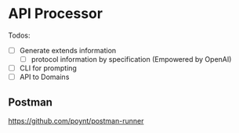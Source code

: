 # API Processor

Todos:

- [ ] Generate extends information
    - [ ] protocol information by specification (Empowered by OpenAI) 
- [ ] CLI for prompting
- [ ] API to Domains

## Postman

https://github.com/poynt/postman-runner
